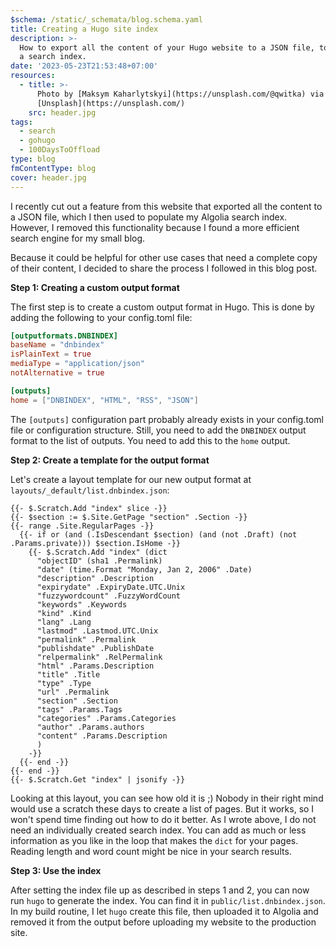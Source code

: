 ```yaml
---
$schema: /static/_schemata/blog.schema.yaml
title: Creating a Hugo site index
description: >-
  How to export all the content of your Hugo website to a JSON file, to populate
  a search index.
date: '2023-05-23T21:53:48+07:00'
resources:
  - title: >-
      Photo by [Maksym Kaharlytskyi](https://unsplash.com/@qwitka) via
      [Unsplash](https://unsplash.com/)
    src: header.jpg
tags:
  - search
  - gohugo
  - 100DaysToOffload
type: blog
fmContentType: blog
cover: header.jpg
---
```


I recently cut out a feature from this website that exported all the content to a JSON file, which I then used to populate my Algolia search index. However, I removed this functionality because I found a more efficient search engine for my small blog.

Because it could be helpful for other use cases that need a complete copy of their content, I decided to share the process I followed in this blog post.

**Step 1: Creating a custom output format**

The first step is to create a custom output format in Hugo. This is done by adding the following to your config.toml file:

```toml
[outputformats.DNBINDEX]
baseName = "dnbindex"
isPlainText = true
mediaType = "application/json"
notAlternative = true

[outputs]
home = ["DNBINDEX", "HTML", "RSS", "JSON"]

```

The `[outputs]` configuration part probably already exists in your config.toml file or configuration structure. Still, you need to add the `DNBINDEX` output format to the list of outputs. You need to add this to the `home` output.

**Step 2: Create a template for the output format**

Let's create a layout template for our new output format at `layouts/_default/list.dnbindex.json`:

```go-html-template
{{- $.Scratch.Add "index" slice -}}
{{- $section := $.Site.GetPage "section" .Section -}}
{{- range .Site.RegularPages -}}
  {{- if or (and (.IsDescendant $section) (and (not .Draft) (not .Params.private))) $section.IsHome -}}
    {{- $.Scratch.Add "index" (dict
      "objectID" (sha1 .Permalink)
      "date" (time.Format "Monday, Jan 2, 2006" .Date)
      "description" .Description
      "expirydate" .ExpiryDate.UTC.Unix
      "fuzzywordcount" .FuzzyWordCount
      "keywords" .Keywords
      "kind" .Kind
      "lang" .Lang
      "lastmod" .Lastmod.UTC.Unix
      "permalink" .Permalink
      "publishdate" .PublishDate
      "relpermalink" .RelPermalink
      "html" .Params.Description
      "title" .Title
      "type" .Type
      "url" .Permalink
      "section" .Section
      "tags" .Params.Tags
      "categories" .Params.Categories
      "author" .Params.authors
      "content" .Params.Description
      )
    -}}
  {{- end -}}
{{- end -}}
{{- $.Scratch.Get "index" | jsonify -}}
```

Looking at this layout, you can see how old it is ;) Nobody in their right mind would use a scratch these days to create a list of pages. But it works, so I won't spend time finding out how to do it better. As I wrote above, I do not need an individually created search index. You can add as much or less information as you like in the loop that makes the `dict` for your pages. Reading length and word count might be nice in your search results.

**Step 3: Use the index**

After setting the index file up as described in steps 1 and 2, you can now run `hugo` to generate the index. You can find it in `public/list.dnbindex.json`. In my build routine, I let `hugo` create this file, then uploaded it to Algolia and removed it from the output before uploading my website to the production site.

